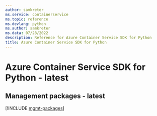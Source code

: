 ```yaml
---
author: samkreter
ms.service: containerservice
ms.topic: reference
ms.devlang: python
ms.author: samkreter
ms.data: 07/28/2022
description: Reference for Azure Container Service SDK for Python
title: Azure Container Service SDK for Python
---
```

# Azure Container Service SDK for Python - latest

## Management packages - latest
[!INCLUDE [mgmt-packages](container-service-mgmt-index.md)]